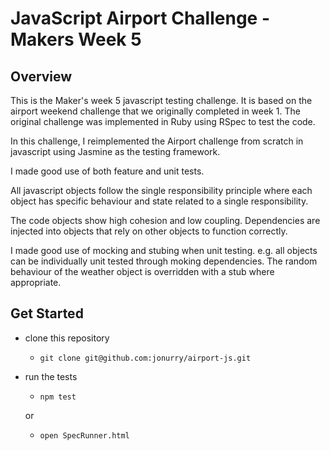 # JavaScript Airport Challenge - Makers Week 5

## Overview

This is the Maker's week 5 javascript testing challenge. It is based on the airport weekend challenge that we originally completed in week 1. The original challenge was implemented in Ruby using RSpec to test the code.

In this challenge, I reimplemented the Airport challenge from scratch in javascript using Jasmine as the testing framework.

I made good use of both feature and unit tests.

All javascript objects follow the single responsibility principle where each object has specific behaviour and state related to a single responsibility.

The code objects show high cohesion and low coupling. Dependencies are injected into objects that rely on other objects to function correctly.

I made good use of mocking and stubing when unit testing. e.g. all objects can be individually unit tested through moking dependencies. The random behaviour of the weather object is overridden with a stub where appropriate.

## Get Started

- clone this repository
  - `git clone git@github.com:jonurry/airport-js.git`
- run the tests

  - `npm test`

  or

  - `open SpecRunner.html`
